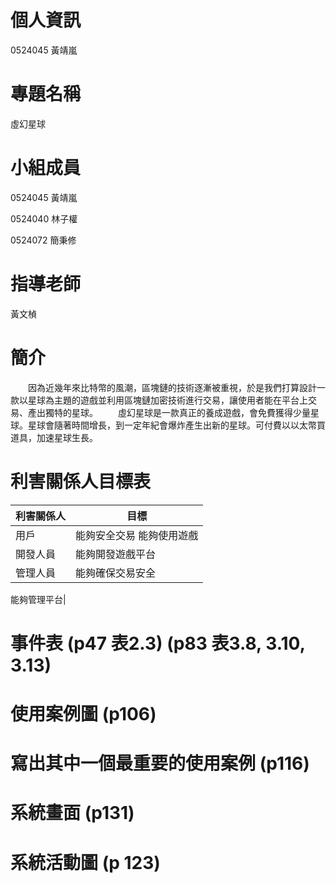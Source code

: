 # 個人資訊
0524045 黃靖嵐

# 專題名稱
虛幻星球

# 小組成員
0524045 黃靖嵐

0524040 林子權

0524072 簡秉修

# 指導老師
黃文楨

# 簡介

　　因為近幾年來比特幣的風潮，區塊鏈的技術逐漸被重視，於是我們打算設計一款以星球為主題的遊戲並利用區塊鏈加密技術進行交易，讓使用者能在平台上交易、產出獨特的星球。
　　虛幻星球是一款真正的養成遊戲，會免費獲得少量星球。星球會隨著時間增長，到一定年紀會爆炸產生出新的星球。可付費以以太幣買道具，加速星球生長。

# 利害關係人目標表 

|利害關係人|目標|
|------|-------|
|用戶|能夠安全交易 能夠使用遊戲|
|開發人員|能夠開發遊戲平台|
|管理人員|能夠確保交易安全

能夠管理平台|

# 事件表 (p47 表2.3) (p83 表3.8, 3.10, 3.13)

# 使用案例圖 (p106)

# 寫出其中一個最重要的使用案例 (p116)

# 系統畫面 (p131)

# 系統活動圖 (p 123)
